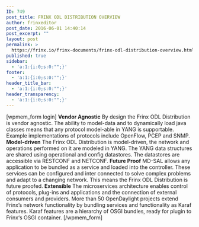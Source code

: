 ```yaml
---
ID: 749
post_title: FRINX ODL DISTRIBUTION OVERVIEW
author: frinxeditor
post_date: 2016-06-01 14:40:14
post_excerpt: ""
layout: post
permalink: >
  https://frinx.io/frinx-documents/frinx-odl-distribution-overview.html
published: true
sidebar:
  - 'a:1:{i:0;s:0:"";}'
footer:
  - 'a:1:{i:0;s:0:"";}'
header_title_bar:
  - 'a:1:{i:0;s:0:"";}'
header_transparency:
  - 'a:1:{i:0;s:0:"";}'
---
```

[wpmem_form login] **Vendor Agnostic** By design the Frinx ODL Distribution is vendor agnostic. The ability to model-data and to dynamically load java classes means that any protocol model-able in YANG is supportable. Example implementations of protocols include OpenFlow, PCEP and SNMP. **Model-driven** The Frinx ODL Distribution is model-driven, the network and operations performed on it are modeled in YANG. The YANG data structures are shared using operational and config datastores. The datastores are accessible via RESTCONF and NETCONF. **Future Proof** MD-SAL allows any application to be bundled as a service and loaded into the controller. These services can be configured and inter connected to solve complex problems and adapt to a changing network. This means the Frinx ODL Distribution is future proofed. **Extensible** The microservices architecture enables control of protocols, plug-ins and applications and the connection of external consumers and providers. More than 50 OpenDaylight projects extend Frinx’s network functionality by bundling services and functionality as Karaf features. Karaf features are a hierarchy of OSGI bundles, ready for plugin to Frinx‘s OSGI container. [/wpmem_form]